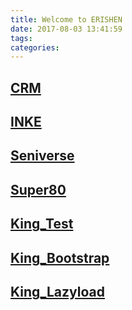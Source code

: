 ```yaml
---
title: Welcome to ERISHEN
date: 2017-08-03 13:41:59
tags:
categories:
---
```

## [CRM](/Crm.html)
## [INKE](/Inke.html?R)
## [Seniverse](/Seniverse.html)
## [Super80](/Super80.html)
## [King_Test](/kingSSR/test.html)
## [King_Bootstrap](/kingSSR/bootstrap.html)
## [King_Lazyload](/kingSSR/lazyload.html)
